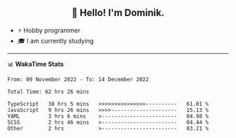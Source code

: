 <h2 align="center">👋 Hello! I'm Dominik.</h2>

- ⚡ Hobby programmer
- 🎓 I am currently studying

---
📊 **WakaTime Stats**
<!--START_SECTION:waka-->

```text
From: 09 November 2022 - To: 14 December 2022

Total Time: 62 hrs 26 mins

TypeScript   38 hrs 5 mins   >>>>>>>>>>>>>>>----------   61.01 %
JavaScript   9 hrs 26 mins   >>>>---------------------   15.13 %
YAML         3 hrs 6 mins    >------------------------   04.98 %
SCSS         2 hrs 46 mins   >------------------------   04.44 %
Other        2 hrs           >------------------------   03.21 %
```

<!--END_SECTION:waka-->
